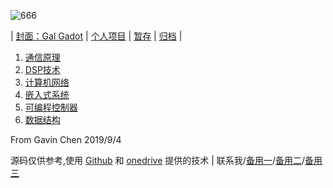 ![666](https://eiet.xyz/69018301_1562413323895779_2044539283561512274_n.jpg)

| [封面：Gal Gadot](https://baike.baidu.com/item/%E7%9B%96%E5%B0%94%C2%B7%E5%8A%A0%E6%9C%B5) | [个人项目](https://eiet.xyz/ITEM/) | [暂存](https://github.com/Heanden/EIES/tree/master/tran) | [归档](https://github.com/Heanden/heanden.github.io/blob/master/pigeonhole.md) |

1. [通信原理](https://github.com/Heanden/EIE2020a/tree/master/CommunicationTheory)
2. [DSP技术](https://github.com/Heanden/EIE2020a/tree/master/DigitalSignalProcessing)
3. [计算机网络](https://github.com/Heanden/EIE2020a/tree/master/ComputerNetworks)
4. [嵌入式系统](https://github.com/Heanden/EIE2020a/tree/master/EmbeddedSystem)
5. [可编程控制器](https://github.com/Heanden/EIE2020a/tree/master/ProgrammableLogicController)
6. [数据结构](https://github.com/Heanden/EIE2020a/tree/master/DataStructure)

From Gavin Chen 2019/9/4

源码仅供参考,使用 [Git](https://github.com/Heanden)[hub](https://github.com/) 和 [one](https://onedrive.live.com/)[drive](https://github.com/Heanden/heanden.github.io/blob/master/electrics.md) 提供的技术 | <a target="_blank" href="http://mail.qq.com/cgi-bin/qm_share?t=qm_mailme&email=kPj18f735fL50Pb-6P3x_fy_8--9" style="text-decoration:none;">联系我</a>/[备用一](mailto:838045868@qq.com)/[备用二](mailto:heangubi@outlook.com)/[备用三](mailto:heangubi@gmail.com) 

